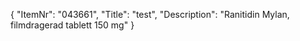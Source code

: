 {
  "ItemNr": "043661",
  "Title": "test",
  "Description": "Ranitidin Mylan, filmdragerad tablett 150 mg"
}